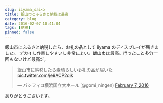 ```yaml
---
slug: iiyama_saiko
title: 飯山市とふるさと納税は最高
category: blog
date: 2016-02-07 10:41:04
tags: [納税]
pinned: false
---
```


飯山市にふるさと納税したら、お礼の品として iiyama のディスプレイが届きました。
デカイし作業しやすいし非常によい。飯山市は最高。行ったこと多分一回もないけど最高だ。

<blockquote class="twitter-tweet" data-lang="en"><p lang="ja" dir="ltr">飯山市に納税したら素晴らしいお礼の品が届いた <a href="https://t.co/je9ACP2qik">pic.twitter.com/je9ACP2qik</a></p>&mdash; パシフィコ横浜国立大ホール (@gomi_ningen) <a href="https://twitter.com/gomi_ningen/status/696146367886938113">February 7, 2016</a></blockquote>
<script async src="//platform.twitter.com/widgets.js" charset="utf-8"></script>

ありがとうございます。
